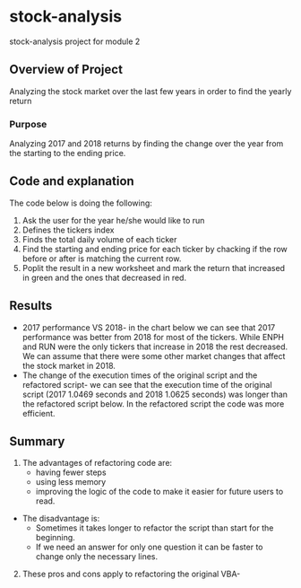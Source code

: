 # stock-analysis
stock-analysis project for module 2
## Overview of Project
Analyzing the stock market over the last few years in order to find the yearly return
### Purpose
Analyzing 2017 and 2018 returns by finding the change over the year from the starting to the ending price.
## Code and explanation
The code below is doing the following:
1. Ask the user for the year he/she would like to run
2. Defines the tickers index
3. Finds the total daily volume of each ticker
4. Find the starting and ending price for each ticker by chacking if the row before or after is matching the current row.
5. Poplit the result in a new worksheet and mark the return that increased in green and the ones that decreased in red.


## Results
- 2017 performance VS 2018- in the chart below we can see that 2017 performance was better from 2018 for most of the tickers. While ENPH and RUN were the only tickers that increase in 2018 the rest decreased. 
We can assume that there were some other market changes that affect the stock market in 2018. 
- The change of the execution times of the original script and the refactored script- we can see that the execution time of the original script (2017 1.0469 seconds and 2018 1.0625 seconds) was longer than the refactored script below. In the refactored script the code was more efficient. 
## Summary
1. The advantages of refactoring code are: 
    - having fewer steps 
    - using less memory
    - improving the logic of the code to make it easier for future users to read. 
- The disadvantage is:
     - Sometimes it takes longer to refactor the script than start for the beginning.
     - If we need an answer for only one question it can be faster to change only the necessary lines. 
2. These pros and cons apply to refactoring the original VBA- 
